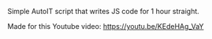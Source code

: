 Simple AutoIT script that writes JS code for 1 hour straight.

Made for this Youtube video: https://youtu.be/KEdeHAg_VaY
